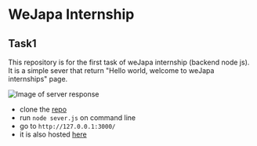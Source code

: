 # WeJapa Internship

## Task1

This repository is for the first task of weJapa internship (backend node js). It is a simple sever that return "Hello world, welcome to weJapa internships" page.

![Image of server response](https://res.cloudinary.com/amosspark/image/upload/c_scale,w_409/v1595536648/weJap_Task_1_hcdqxv.png)

- clone the [repo](https://github.com/AmosSpark/WeJapa-Int-Task1)
- run `node sever.js` on command line
- go to `http://127.0.0.1:3000/`
- it is also hosted [here](https://wejapa-task-1.herokuapp.com/)
